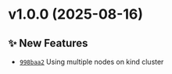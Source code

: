 # v1.0.0 (2025-08-16)

## ✨ New Features
- [`998baa2`](https://github.com/fredrkl/open-telemetry-demo/commit/998baa2)  Using multiple nodes on kind cluster
